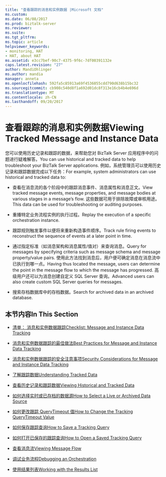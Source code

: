 ```yaml
---
title: "查看跟踪的消息和实例数据 |Microsoft 文档"
ms.custom: 
ms.date: 06/08/2017
ms.prod: biztalk-server
ms.reviewer: 
ms.suite: 
ms.tgt_pltfrm: 
ms.topic: article
helpviewer_keywords:
- monitoring, HAT
- HAT, about HAT
ms.assetid: e3cc7bef-90c7-4375-9f6c-7df00391132e
caps.latest.revision: "27"
author: MandiOhlinger
ms.author: mandia
manager: anneta
ms.openlocfilehash: 592fa5c85913a69f4536055cdd790d638b15bc32
ms.sourcegitcommit: cb908c540d8f1a692d01dc8f313e16cb4b4e696d
ms.translationtype: MT
ms.contentlocale: zh-CN
ms.lasthandoff: 09/20/2017
---
```

# <a name="viewing-tracked-message-and-instance-data"></a><span data-ttu-id="b0341-102">查看跟踪的消息和实例数据</span><span class="sxs-lookup"><span data-stu-id="b0341-102">Viewing Tracked Message and Instance Data</span></span>
<span data-ttu-id="b0341-103">您可以使用历史记录和跟踪的数据，来帮助您对 BizTalk Server 应用程序中的问题进行疑难解答。</span><span class="sxs-lookup"><span data-stu-id="b0341-103">You can use historical and tracked data to help troubleshoot your BizTalk Server applications.</span></span> <span data-ttu-id="b0341-104">例如，系统管理员可以使用历史记录和跟踪数据完成以下任务：</span><span class="sxs-lookup"><span data-stu-id="b0341-104">For example, system administrators can use historical and tracked data to:</span></span>  
  
-   <span data-ttu-id="b0341-105">查看在消息流的各个阶段中的跟踪消息事件、消息属性和消息正文。</span><span class="sxs-lookup"><span data-stu-id="b0341-105">View tracked message events, message properties, and message bodies at various stages in a message’s flow.</span></span> <span data-ttu-id="b0341-106">这些数据可用于排除故障或审核用途。</span><span class="sxs-lookup"><span data-stu-id="b0341-106">This data can be used for troubleshooting or auditing purposes.</span></span>  
  
-   <span data-ttu-id="b0341-107">重播特定业务流程实例的执行过程。</span><span class="sxs-lookup"><span data-stu-id="b0341-107">Replay the execution of a specific orchestration instance.</span></span>  
  
-   <span data-ttu-id="b0341-108">跟踪规则触发事件以便将来重新构造事件顺序。</span><span class="sxs-lookup"><span data-stu-id="b0341-108">Track rule firing events to reconstruct the sequence of events at a later point in time.</span></span>  
  
-   <span data-ttu-id="b0341-109">通过指定标准（如消息架构和消息属性/值对）来查询消息。</span><span class="sxs-lookup"><span data-stu-id="b0341-109">Query for messages by specifying criteria such as message schema and message property/value pairs.</span></span> <span data-ttu-id="b0341-110">使用此方法找到消息后，用户便可确定消息在消息流中已执行到哪一点。</span><span class="sxs-lookup"><span data-stu-id="b0341-110">Having thus located the message, users can determine the point in the message flow to which the message has progressed.</span></span> <span data-ttu-id="b0341-111">高级用户还可以为消息创建自定义 SQL Server 查询。</span><span class="sxs-lookup"><span data-stu-id="b0341-111">Advanced users can also create custom SQL Server queries for messages.</span></span>  
  
-   <span data-ttu-id="b0341-112">搜索存档数据库中的存档数据。</span><span class="sxs-lookup"><span data-stu-id="b0341-112">Search for archived data in an archived database.</span></span>  
  
## <a name="in-this-section"></a><span data-ttu-id="b0341-113">本节内容</span><span class="sxs-lookup"><span data-stu-id="b0341-113">In This Section</span></span>  
  
-   [<span data-ttu-id="b0341-114">清单： 消息和实例数据跟踪</span><span class="sxs-lookup"><span data-stu-id="b0341-114">Checklist: Message and Instance Data Tracking</span></span>](../core/checklist-message-and-instance-data-tracking.md)  
  
-   [<span data-ttu-id="b0341-115">消息和实例数据跟踪的最佳做法</span><span class="sxs-lookup"><span data-stu-id="b0341-115">Best Practices for Message and Instance Data Tracking</span></span>](../core/best-practices-for-message-and-instance-data-tracking.md)  
  
-   [<span data-ttu-id="b0341-116">消息和实例数据跟踪的安全注意事项</span><span class="sxs-lookup"><span data-stu-id="b0341-116">Security Considerations for Message and Instance Data Tracking</span></span>](../core/security-considerations-for-message-and-instance-data-tracking.md)  
  
-   [<span data-ttu-id="b0341-117">了解跟踪数据</span><span class="sxs-lookup"><span data-stu-id="b0341-117">Understanding Tracked Data</span></span>](../core/understanding-tracked-data.md)  
  
-   [<span data-ttu-id="b0341-118">查看历史记录和跟踪数据</span><span class="sxs-lookup"><span data-stu-id="b0341-118">Viewing Historical and Tracked Data</span></span>](../core/viewing-historical-and-tracked-data.md)  
  
-   [<span data-ttu-id="b0341-119">如何选择实时或已存档的数据源</span><span class="sxs-lookup"><span data-stu-id="b0341-119">How to Select a Live or Archived Data Source</span></span>](../core/how-to-select-a-live-or-archived-data-source.md)  
  
-   [<span data-ttu-id="b0341-120">如何更改跟踪 QueryTimeout 值</span><span class="sxs-lookup"><span data-stu-id="b0341-120">How to Change the Tracking QueryTimeout Value</span></span>](../core/how-to-change-the-tracking-querytimeout-value.md)  
  
-   [<span data-ttu-id="b0341-121">如何保存跟踪查询</span><span class="sxs-lookup"><span data-stu-id="b0341-121">How to Save a Tracking Query</span></span>](../core/how-to-save-a-tracking-query.md)  
  
-   [<span data-ttu-id="b0341-122">如何打开已保存的跟踪查询</span><span class="sxs-lookup"><span data-stu-id="b0341-122">How to Open a Saved Tracking Query</span></span>](../core/how-to-open-a-saved-tracking-query.md)  
  
-   [<span data-ttu-id="b0341-123">查看消息流</span><span class="sxs-lookup"><span data-stu-id="b0341-123">Viewing Message Flow</span></span>](../core/viewing-message-flow.md)  
  
-   [<span data-ttu-id="b0341-124">调试业务流程</span><span class="sxs-lookup"><span data-stu-id="b0341-124">Debugging an Orchestration</span></span>](../core/debugging-an-orchestration.md)  
  
-   [<span data-ttu-id="b0341-125">使用结果列表</span><span class="sxs-lookup"><span data-stu-id="b0341-125">Working with the Results List</span></span>](../core/working-with-the-results-list.md)
